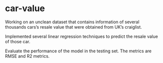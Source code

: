 # car-value
Working on an unclean dataset that contains information of several thousands cars’s resale value that were obtained from UK’s craiglist.

Implemented several linear regression techniques to predict the resale value of those car.

Evaluate the performance of the model in the testing set. The metrics are RMSE and R2 metrics.
